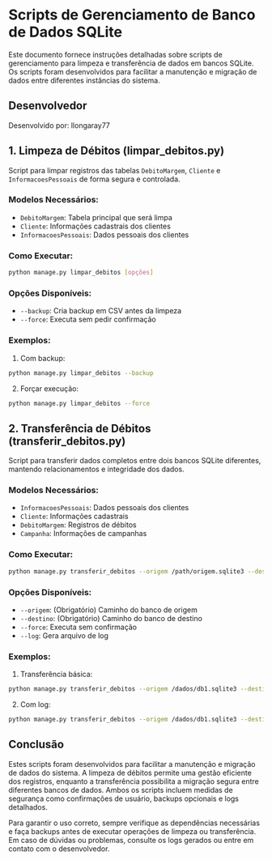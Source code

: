 # Scripts de Gerenciamento de Banco de Dados SQLite

Este documento fornece instruções detalhadas sobre scripts de gerenciamento para limpeza e transferência de dados em bancos SQLite. Os scripts foram desenvolvidos para facilitar a manutenção e migração de dados entre diferentes instâncias do sistema.

## Desenvolvedor
Desenvolvido por: llongaray77

## 1. Limpeza de Débitos (limpar_debitos.py)

Script para limpar registros das tabelas `DebitoMargem`, `Cliente` e `InformacoesPessoais` de forma segura e controlada.

### Modelos Necessários:
- `DebitoMargem`: Tabela principal que será limpa
- `Cliente`: Informações cadastrais dos clientes
- `InformacoesPessoais`: Dados pessoais dos clientes

### Como Executar:
```bash
python manage.py limpar_debitos [opções]
```

### Opções Disponíveis:
- `--backup`: Cria backup em CSV antes da limpeza
- `--force`: Executa sem pedir confirmação

### Exemplos:
1. Com backup:
```bash
python manage.py limpar_debitos --backup
```

2. Forçar execução:
```bash
python manage.py limpar_debitos --force
```

## 2. Transferência de Débitos (transferir_debitos.py)

Script para transferir dados completos entre dois bancos SQLite diferentes, mantendo relacionamentos e integridade dos dados.

### Modelos Necessários:
- `InformacoesPessoais`: Dados pessoais dos clientes
- `Cliente`: Informações cadastrais
- `DebitoMargem`: Registros de débitos
- `Campanha`: Informações de campanhas

### Como Executar:
```bash
python manage.py transferir_debitos --origem /path/origem.sqlite3 --destino /path/destino.sqlite3 [opções]
```

### Opções Disponíveis:
- `--origem`: (Obrigatório) Caminho do banco de origem
- `--destino`: (Obrigatório) Caminho do banco de destino
- `--force`: Executa sem confirmação
- `--log`: Gera arquivo de log

### Exemplos:
1. Transferência básica:
```bash
python manage.py transferir_debitos --origem /dados/db1.sqlite3 --destino /dados/db2.sqlite3
```

2. Com log:
```bash
python manage.py transferir_debitos --origem /dados/db1.sqlite3 --destino /dados/db2.sqlite3 --log
```

## Conclusão

Estes scripts foram desenvolvidos para facilitar a manutenção e migração de dados do sistema. A limpeza de débitos permite uma gestão eficiente dos registros, enquanto a transferência possibilita a migração segura entre diferentes bancos de dados. Ambos os scripts incluem medidas de segurança como confirmações de usuário, backups opcionais e logs detalhados.

Para garantir o uso correto, sempre verifique as dependências necessárias e faça backups antes de executar operações de limpeza ou transferência. Em caso de dúvidas ou problemas, consulte os logs gerados ou entre em contato com o desenvolvedor.
